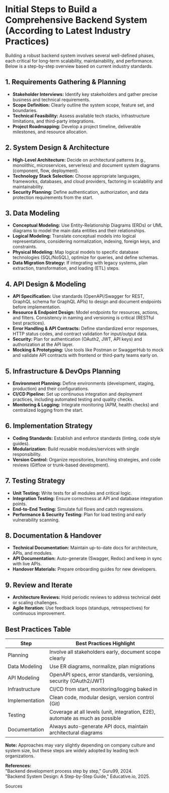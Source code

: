 # Initial Steps to Build a Comprehensive Backend System (According to Latest Industry Practices)

Building a robust backend system involves several well-defined phases, each critical for long-term scalability, maintainability, and performance. Below is a step-by-step overview based on current industry standards.

## 1. Requirements Gathering & Planning

- **Stakeholder Interviews:** Identify key stakeholders and gather precise business and technical requirements.
- **Scope Definition:** Clearly outline the system scope, feature set, and boundaries.
- **Technical Feasibility:** Assess available tech stacks, infrastructure limitations, and third-party integrations.
- **Project Roadmapping:** Develop a project timeline, deliverable milestones, and resource allocation.

## 2. System Design & Architecture

- **High-Level Architecture:** Decide on architectural patterns (e.g., monolithic, microservices, serverless) and document system diagrams (component, flow, deployment).
- **Technology Stack Selection:** Choose appropriate languages, frameworks, databases, and cloud providers, factoring in scalability and maintainability.
- **Security Planning:** Define authentication, authorization, and data protection requirements from the start.

## 3. Data Modeling

- **Conceptual Modeling:** Use Entity-Relationship Diagrams (ERDs) or UML diagrams to model the main data entities and their relationships.
- **Logical Modeling:** Translate conceptual models into logical representations, considering normalization, indexing, foreign keys, and constraints.
- **Physical Modeling:** Map logical models to specific database technologies (SQL/NoSQL), optimize for queries, and define schemas.
- **Data Migration Strategy:** If integrating with legacy systems, plan extraction, transformation, and loading (ETL) steps.

## 4. API Design & Modeling

- **API Specification:** Use standards (OpenAPI/Swagger for REST, GraphQL schema for GraphQL APIs) to design and document endpoints before implementation.
- **Resource & Endpoint Design:** Model endpoints for resources, actions, and filters. Consistency in naming and versioning is critical (RESTful best practices).
- **Error Handling & API Contracts:** Define standardized error responses, HTTP status codes, and contract validation for input/output data.
- **Security:** Plan for authentication (OAuth2, JWT, API keys) and authorization at the API layer.
- **Mocking & Prototyping:** Use tools like Postman or SwaggerHub to mock and validate API contracts with frontend or third-party teams early on.

## 5. Infrastructure & DevOps Planning

- **Environment Planning:** Define environments (development, staging, production) and their configurations.
- **CI/CD Pipeline:** Set up continuous integration and deployment practices, including automated testing and quality checks.
- **Monitoring & Logging:** Integrate monitoring (APM, health checks) and centralized logging from the start.

## 6. Implementation Strategy

- **Coding Standards:** Establish and enforce standards (linting, code style guides).
- **Modularization:** Build reusable modules/services with single responsibility.
- **Version Control:** Organize repositories, branching strategies, and code reviews (Gitflow or trunk-based development).

## 7. Testing Strategy

- **Unit Testing:** Write tests for all modules and critical logic.
- **Integration Testing:** Ensure correctness at API and database integration points.
- **End-to-End Testing:** Simulate full flows and catch regressions.
- **Performance & Security Testing:** Plan for load testing and early vulnerability scanning.

## 8. Documentation & Handover

- **Technical Documentation:** Maintain up-to-date docs for architecture, APIs, and modules.
- **API Documentation:** Auto-generate (Swagger, Redoc) and keep in sync with live APIs.
- **Handover Materials:** Prepare onboarding guides for new developers.

## 9. Review and Iterate

- **Architecture Reviews:** Hold periodic reviews to address technical debt or scaling challenges.
- **Agile Iteration:** Use feedback loops (standups, retrospectives) for continuous improvement.

## Best Practices Table

| Step                | Best Practices Highlight                                                                 |
|---------------------|-----------------------------------------------------------------------------------------|
| Planning            | Involve all stakeholders early, document scope clearly                                 |
| Data Modeling       | Use ER diagrams, normalize, plan migrations                                            |
| API Modeling        | OpenAPI specs, error standards, versioning, security (OAuth2/JWT)                      |
| Infrastructure      | CI/CD from start, monitoring/logging baked in                                          |
| Implementation      | Clean code, modular design, version control (Git)                                      |
| Testing             | Coverage at all levels (unit, integration, E2E), automate as much as possible          |
| Documentation       | Always auto-generate API docs, maintain architectural diagrams                         |

**Note:** Approaches may vary slightly depending on company culture and system size, but these steps are widely adopted by leading tech organizations.

**References:**  
 "Backend development process step by step," Guru99, 2024.  
 "Backend System Design: A Step-by-Step Guide," Educative.io, 2025.

Sources
